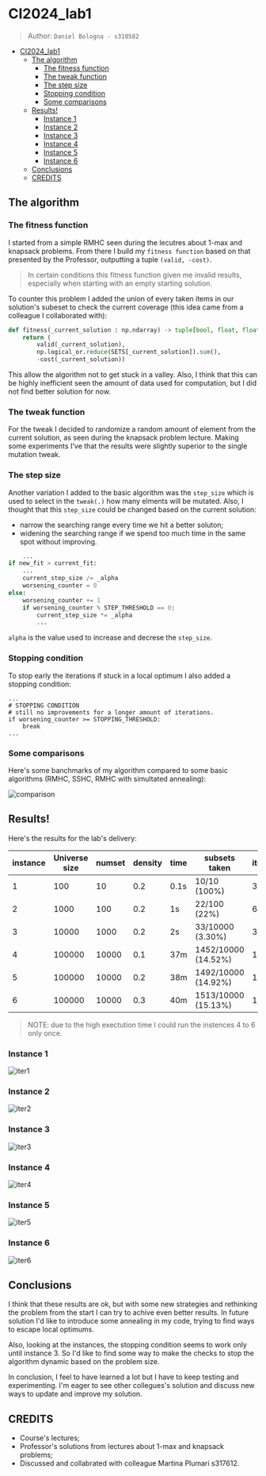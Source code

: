 # CI2024_lab1

> Author: `Daniel Bologna - s310582`

- [CI2024\_lab1](#ci2024_lab1)
  - [The algorithm](#the-algorithm)
    - [The fitness function](#the-fitness-function)
    - [The tweak function](#the-tweak-function)
    - [The step size](#the-step-size)
    - [Stopping condition](#stopping-condition)
    - [Some comparisons](#some-comparisons)
  - [Results!](#results)
    - [Instance 1](#instance-1)
    - [Instance 2](#instance-2)
    - [Instance 3](#instance-3)
    - [Instance 4](#instance-4)
    - [Instance 5](#instance-5)
    - [Instance 6](#instance-6)
  - [Conclusions](#conclusions)
  - [CREDITS](#credits)

## The algorithm

### The fitness function
I started from a simple RMHC seen during the lecutres about 1-max and knapsack problems. From there I build my `fitness function` based on that presented by the Professor, outputting a tuple `(valid, -cost)`. 

> In certain conditions this fitness function given me invalid results, especially when starting with an empty starting solution.

To counter this problem I added the union of every taken items in our solution's subeset to check the current coverage (this idea came from a colleague I collaborated with):

```py
def fitness(_current_solution : np.ndarray) -> tuple[bool, float, float]:
    return (
        valid(_current_solution), 
        np.logical_or.reduce(SETS[_current_solution]).sum(), 
        -cost(_current_solution))
```

This allow the algorithm not to get stuck in a valley. Also, I think that this can be highly inefficient seen the amount of data used for computation, but I did not find better solution for now.

### The tweak function

For the tweak I decided to randomize a random amount of element from the current solution, as seen during the knapsack problem lecture. Making some experiments I've that the results were slightly superior to the single mutation tweak.

### The step size

Another variation I added to the basic algorithm was the `step_size` which is used to select in the `tweak(.)` how many elments will be mutated. Also, I thought that this `step_size` could be changed based on the current solution:

- narrow the searching range every time we hit a better soluton;
- widening the searching range if we spend too much time in the same spot without improving.

```py
    ...
if new_fit > current_fit:
    ...
    current_step_size /= _alpha
    worsening_counter = 0
else:
    worsening_counter += 1
    if worsening_counter % STEP_THRESHOLD == 0:
        current_step_size *= _alpha
        ...
```

`alpha` is the value used to increase and decrese the `step_size`.

### Stopping condition

To stop early the iterations if stuck in a local optimum I also added a stopping condition:

```
...
# STOPPING CONDITION
# still no improvements for a longer amount of iterations.
if worsening_counter >= STOPPING_THRESHOLD:
    break
...
```

### Some comparisons

Here's some banchmarks of my algorithm compared to some basic algorithms (RMHC, SSHC, RMHC with simultated annealing):

![comparison](imgs/comparison.jpg)

## Results!

Here's the results for the lab's delivery:

| instance | Universe size | numset   | density | time   | subsets taken       | iterations | final cost         | 
|----------|---------------|----------|---------|--------|---------------------|------------|--------------------|
| 1        | 100           | 10       | 0.2     | 0.1s   | 10/10      (100%)   | 329        | 302.0139364608861  |
| 2        | 1000          | 100      | 0.2     | 1s     | 22/100     (22%)    | 630        | 7363.483501993478  |
| 3        | 10000         | 1000     | 0.2     | 2s     | 33/10000   (3.30%)  | 3080       | 140062.4213208448  |
| 4        | 100000        | 10000    | 0.1     | 37m    | 1452/10000 (14.52%) | 10000      | 36475716.28760221  |
| 5        | 100000        | 10000    | 0.2     | 38m    | 1492/10000 (14.92%) | 10000      | 80348389.19695286  |
| 6        | 100000        | 10000    | 0.3     | 40m    | 1513/10000 (15.13%) | 10000      | 127226872.1459068  |

> NOTE: due to the high exectution time I could run the instences 4 to 6 only once.

### Instance 1

![iter1](imgs/iter_1.png)

### Instance 2

![iter2](imgs/iter_2.png)

### Instance 3

![iter3](imgs/iter_3.png)

### Instance 4

![iter4](imgs/iter_4.png)

### Instance 5

![iter5](imgs/iter_5.png)

### Instance 6

![iter6](imgs/iter_6.png)

## Conclusions

I think that these results are ok, but with some new strategies and rethinking the problem from the start I can try to achive even better results. In future solution I'd like to introduce some annealing in my code, trying to find ways to escape local optimums.

Also, looking at the instances, the stopping condition seems to work only until instance 3. So I'd like to find some way to make the checks to stop the algorithm dynamic based on the problem size.

In conclusion, I feel to have learned a lot but I have to keep testing and experimenting. I'm eager to see other collegues's solution and discuss new ways to update and improve my solution.

## CREDITS

- Course's lectures;
- Professor's solutions from lectures about 1-max and knapsack problems;
- Discussed and collabrated with colleague Martina Plumari s317612.